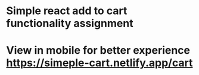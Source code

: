 # Simple react add to cart functionality assignment
# View in mobile for better experience https://simeple-cart.netlify.app/cart
